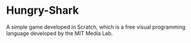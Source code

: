 # Hungry-Shark
A simple game developed in Scratch, which is a free visual programming language developed by the MIT Media Lab.
